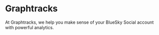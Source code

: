 # Graphtracks

At Graphtracks, we help you make sense of your BlueSky Social account with powerful analytics. 

